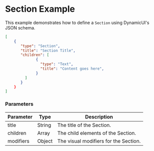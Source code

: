 # Section Example

This example demonstrates how to define a `Section` using DynamicUI's JSON schema.  

```json
[
    {
       "type": "Section",
       "title": "Section Title",
       "children": [
              {
                "type": "Text",
                "title": "Content goes here",
              }
         ]
       }
    }
]
```

### Parameters

| Parameter | Type        | Description                       |
| --------- | ----------- | --------------------------------- |
| title     | String      | The title of the Section.        |
| children  | Array       | The child elements of the Section. |
| modifiers | Object      | The visual modifiers for the Section. |